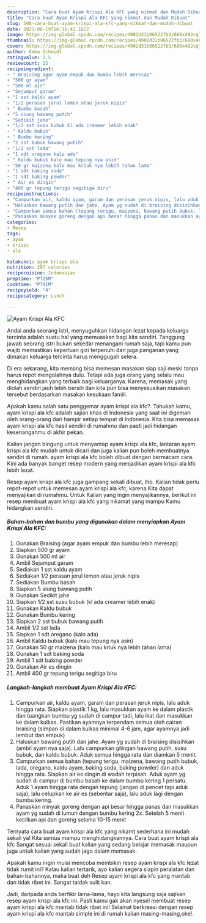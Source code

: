 ```yaml
---
description: "Cara buat Ayam Krispi Ala KFC yang nikmat dan Mudah Dibuat"
title: "Cara buat Ayam Krispi Ala KFC yang nikmat dan Mudah Dibuat"
slug: 508-cara-buat-ayam-krispi-ala-kfc-yang-nikmat-dan-mudah-dibuat
date: 2021-06-19T16:16:41.167Z
image: https://img-global.cpcdn.com/recipes/4902d31b06522fb3/680x482cq70/ayam-krispi-ala-kfc-foto-resep-utama.jpg
thumbnail: https://img-global.cpcdn.com/recipes/4902d31b06522fb3/680x482cq70/ayam-krispi-ala-kfc-foto-resep-utama.jpg
cover: https://img-global.cpcdn.com/recipes/4902d31b06522fb3/680x482cq70/ayam-krispi-ala-kfc-foto-resep-utama.jpg
author: Emma Schmidt
ratingvalue: 3.5
reviewcount: 15
recipeingredient:
- " Braising agar ayam empuk dan bumbu lebih meresap"
- "500 gr ayam"
- "500 ml air"
- "Sejumput garam"
- "1 sst kaldu ayam"
- "1/2 perasan jerul lemon atau jeruk nipis"
- " Bumbu basah"
- "5 siung bawang putih"
- "Sedikit jahe"
- "1/2 sst susu bubuk kl ada creamer lebih enak"
- " Kaldu bubuk"
- " Bumbu kering"
- "2 sst bubuk bawang putih"
- "1/2 sst lada"
- "1 sdt oregano kalo ada"
- " Kaldu bubuk kalo mau tepung nya asin"
- "50 gr maizena kalo mau kriuk nya lebih tahan lama"
- "1 sdt baking soda"
- "1 sdt baking powder"
- " Air es dingin"
- "400 gr tepung terigu segitiga biru"
recipeinstructions:
- "Campurkan air, kaldu ayam, garam dan perasan jeruk nipis, lalu aduk hingga rata. Siapkan plastik 1 kg, lalu masukkan ayam ke dalam plastik dan tuangkan bumbu yg sudah di campur tadi, lalu ikat dan masukkan ke dalam kulkas. Pastikan ayamnya terpendam semua oleh cairan braising (simpan di dalam kulkas minimal 4-6 jam, agar ayamnya jadi lembut dan empuk)"
- "Haluskan bawang putih dan jahe. Ayam yg sudah di braising disisihkan (ambil ayam nya saja). Lalu campurkan gilingan bawang putih, susu bubuk, dan kaldu bubuk. Aduk semua hingga rata dan diamkan 5 menit."
- "Campurkan semua bahan (tepung terigu, maizena, bawang putih bubuk, lada, oregano, kaldu ayam, baking soda, baking powder) dan aduk hingga rata. Siapkan air es dingin di wadah terpisah. Aduk ayam yg sudah di campur di bumbu basah ke dalam bumbu kering 1 persatu. Aduk 1 ayam hingga rata dengan tepung (jangan di pencet tapi aduk saja), lalu celupkan ke air es (sebentar saja), lalu aduk lagi dengan bumbu kering."
- "Panaskan minyak goreng dengan api besar hingga panas dan masukkan ayam yg sudah di lumuri dengan bumbu kering 2x. Setelah 5 menit kecilkan api dan goreng selama 10-15 menit"
categories:
- Resep
tags:
- ayam
- krispi
- ala

katakunci: ayam krispi ala 
nutrition: 297 calories
recipecuisine: Indonesian
preptime: "PT25M"
cooktime: "PT41M"
recipeyield: "4"
recipecategory: Lunch

---
```



![Ayam Krispi Ala KFC](https://img-global.cpcdn.com/recipes/4902d31b06522fb3/680x482cq70/ayam-krispi-ala-kfc-foto-resep-utama.jpg)

Andai anda seorang istri, menyuguhkan hidangan lezat kepada keluarga tercinta adalah suatu hal yang memuaskan bagi kita sendiri. Tanggung jawab seorang istri bukan sekedar menangani rumah saja, tapi kamu pun wajib memastikan keperluan gizi terpenuhi dan juga panganan yang dimakan keluarga tercinta harus menggugah selera.

Di era  sekarang, kita memang bisa memesan masakan siap saji meski tanpa harus repot mengolahnya dulu. Tetapi ada juga orang yang selalu mau menghidangkan yang terbaik bagi keluarganya. Karena, memasak yang diolah sendiri jauh lebih bersih dan kita pun bisa menyesuaikan masakan tersebut berdasarkan masakan kesukaan famili. 



Apakah kamu salah satu penggemar ayam krispi ala kfc?. Tahukah kamu, ayam krispi ala kfc adalah sajian khas di Indonesia yang saat ini digemari oleh orang-orang dari hampir setiap tempat di Indonesia. Kita bisa memasak ayam krispi ala kfc hasil sendiri di rumahmu dan pasti jadi hidangan kesenanganmu di akhir pekan.

Kalian jangan bingung untuk menyantap ayam krispi ala kfc, lantaran ayam krispi ala kfc mudah untuk dicari dan juga kalian pun boleh membuatnya sendiri di rumah. ayam krispi ala kfc boleh dibuat dengan bermacam cara. Kini ada banyak banget resep modern yang menjadikan ayam krispi ala kfc lebih lezat.

Resep ayam krispi ala kfc juga gampang sekali dibuat, lho. Kalian tidak perlu repot-repot untuk memesan ayam krispi ala kfc, karena Kita dapat menyajikan di rumahmu. Untuk Kalian yang ingin menyajikannya, berikut ini resep membuat ayam krispi ala kfc yang nikamat yang mampu Kamu hidangkan sendiri.

<!--inarticleads1-->

##### Bahan-bahan dan bumbu yang digunakan dalam menyiapkan Ayam Krispi Ala KFC:

1. Gunakan  Braising (agar ayam empuk dan bumbu lebih meresap)
1. Siapkan 500 gr ayam
1. Gunakan 500 ml air
1. Ambil Sejumput garam
1. Sediakan 1 sst kaldu ayam
1. Sediakan 1/2 perasan jerul lemon atau jeruk nipis
1. Sediakan  Bumbu basah
1. Siapkan 5 siung bawang putih
1. Gunakan Sedikit jahe
1. Siapkan 1/2 sst susu bubuk (kl ada creamer lebih enak)
1. Gunakan  Kaldu bubuk
1. Gunakan  Bumbu kering
1. Siapkan 2 sst bubuk bawang putih
1. Ambil 1/2 sst lada
1. Siapkan 1 sdt oregano (kalo ada)
1. Ambil  Kaldu bubuk (kalo mau tepung nya asin)
1. Gunakan 50 gr maizena (kalo mau kriuk nya lebih tahan lama)
1. Gunakan 1 sdt baking soda
1. Ambil 1 sdt baking powder
1. Gunakan  Air es dingin
1. Ambil 400 gr tepung terigu segitiga biru




<!--inarticleads2-->

##### Langkah-langkah membuat Ayam Krispi Ala KFC:

1. Campurkan air, kaldu ayam, garam dan perasan jeruk nipis, lalu aduk hingga rata. Siapkan plastik 1 kg, lalu masukkan ayam ke dalam plastik dan tuangkan bumbu yg sudah di campur tadi, lalu ikat dan masukkan ke dalam kulkas. Pastikan ayamnya terpendam semua oleh cairan braising (simpan di dalam kulkas minimal 4-6 jam, agar ayamnya jadi lembut dan empuk)
1. Haluskan bawang putih dan jahe. Ayam yg sudah di braising disisihkan (ambil ayam nya saja). Lalu campurkan gilingan bawang putih, susu bubuk, dan kaldu bubuk. Aduk semua hingga rata dan diamkan 5 menit.
1. Campurkan semua bahan (tepung terigu, maizena, bawang putih bubuk, lada, oregano, kaldu ayam, baking soda, baking powder) dan aduk hingga rata. Siapkan air es dingin di wadah terpisah. Aduk ayam yg sudah di campur di bumbu basah ke dalam bumbu kering 1 persatu. Aduk 1 ayam hingga rata dengan tepung (jangan di pencet tapi aduk saja), lalu celupkan ke air es (sebentar saja), lalu aduk lagi dengan bumbu kering.
1. Panaskan minyak goreng dengan api besar hingga panas dan masukkan ayam yg sudah di lumuri dengan bumbu kering 2x. Setelah 5 menit kecilkan api dan goreng selama 10-15 menit




Ternyata cara buat ayam krispi ala kfc yang nikamt sederhana ini mudah sekali ya! Kita semua mampu menghidangkannya. Cara buat ayam krispi ala kfc Sangat sesuai sekali buat kalian yang sedang belajar memasak maupun juga untuk kalian yang sudah jago dalam memasak.

Apakah kamu ingin mulai mencoba membikin resep ayam krispi ala kfc lezat tidak rumit ini? Kalau kalian tertarik, ayo kalian segera siapin peralatan dan bahan-bahannya, maka buat deh Resep ayam krispi ala kfc yang mantab dan tidak ribet ini. Sangat taidak sulit kan. 

Jadi, daripada anda berfikir lama-lama, hayo kita langsung saja sajikan resep ayam krispi ala kfc ini. Pasti kamu gak akan nyesel membuat resep ayam krispi ala kfc mantab tidak ribet ini! Selamat berkreasi dengan resep ayam krispi ala kfc mantab simple ini di rumah kalian masing-masing,oke!.

